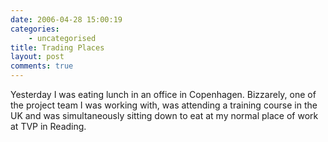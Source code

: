 ```yaml
---
date: 2006-04-28 15:00:19
categories:
    - uncategorised
title: Trading Places
layout: post
comments: true
---
```

Yesterday I was eating lunch in an office in Copenhagen. Bizzarely, one
of the project team I was working with, was attending a training course
in the UK and was simultaneously sitting down to eat at my normal place
of work at TVP in Reading.
